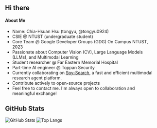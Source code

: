 ## Hi there 
#### About Me
- Name: Chia-Hsuan Hsu (tongyu, @tongyu0924)  
- CSIE @ NTUST (undergraduate student) 
- Core Team @ Google Developer Groups (GDG) On Campus NTUST, 2023  
- Passionate about Computer Vision (CV), Large Language Models (LLMs), and Multimodal Learning
- Student researcher @ Far Eastern Memorial Hospital
- Part-time AI engineer @ Toppan Security
- Currently collaborating on [Spy-Search](https://github.com/JasonHonKL/spy-search), a fast and efficient multimodal research agent platform.
- Contribute actively to open-source projects 
- Feel free to contact me. I'm always open to collaboration and meaningful exchange!

## GitHub Stats
![GitHub Stats](https://github-readme-stats.vercel.app/api?username=tongyu0924&show_icons=true&theme=tokyonight)
![Top Langs](https://github-readme-stats.vercel.app/api/top-langs/?username=tongyu0924&layout=compact&theme=tokyonight&langs_count=8)

<!--
**tongyu0924/tongyu0924** is a ✨ _special_ ✨ repository because its `README.md` (this file) appears on your GitHub profile.

Here are some ideas to get you started:

- 🔭 I’m currently working on ...
- 🌱 I’m currently learning ...
- 👯 I’m looking to collaborate on ...
- 🤔 I’m looking for help with ...
- 💬 Ask me about ...
- 📫 How to reach me: ...
- 😄 Pronouns: ...
- ⚡ Fun fact: ...
-->
